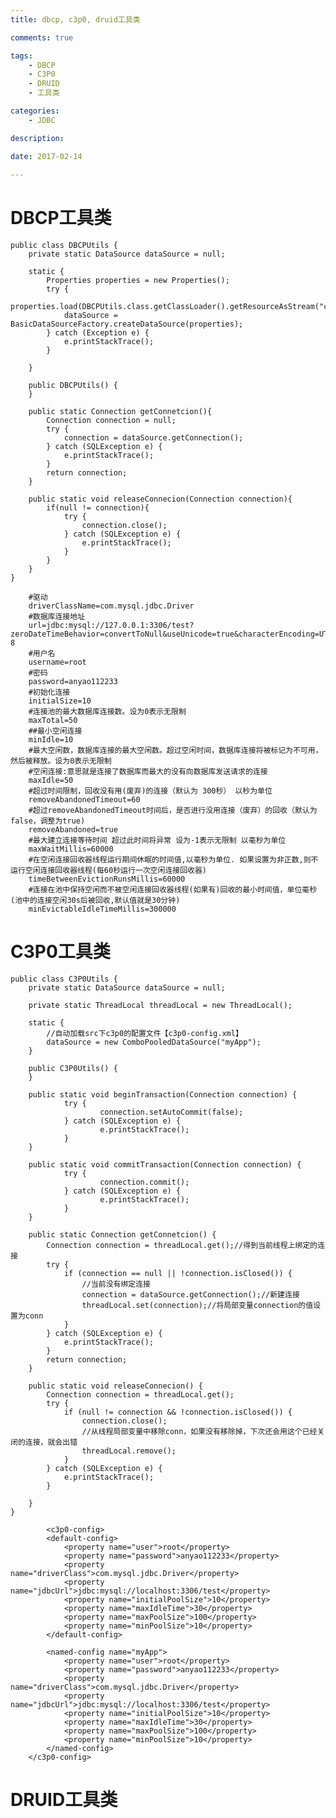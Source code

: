 ```yaml
---
title: dbcp, c3p0, druid工具类

comments: true    

tags: 
    - DBCP
    - C3P0
    - DRUID
    - 工具类

categories: 
    - JDBC

description: 

date: 2017-02-14
   
---
```


<h1>DBCP工具类</h1>

<pre><code>public class DBCPUtils {
    private static DataSource dataSource = null;

    static {
        Properties properties = new Properties();
        try {
            properties.load(DBCPUtils.class.getClassLoader().getResourceAsStream("com/jdbc/jdbc.properties"));
            dataSource = BasicDataSourceFactory.createDataSource(properties);
        } catch (Exception e) {
            e.printStackTrace();
        }

    }

    public DBCPUtils() {
    }

    public static Connection getConnetcion(){
        Connection connection = null;
        try {
            connection = dataSource.getConnection();
        } catch (SQLException e) {
            e.printStackTrace();
        }
        return connection;
    }

    public static void releaseConnecion(Connection connection){
        if(null != connection){
            try {
                connection.close();
            } catch (SQLException e) {
                e.printStackTrace();
            }
        }
    }
}
</code></pre>



        #驱动
        driverClassName=com.mysql.jdbc.Driver
        #数据库连接地址
        url=jdbc:mysql://127.0.0.1:3306/test?zeroDateTimeBehavior=convertToNull&useUnicode=true&characterEncoding=UTF-8
        #用户名
        username=root
        #密码
        password=anyao112233
        #初始化连接
        initialSize=10
        #连接池的最大数据库连接数。设为0表示无限制
        maxTotal=50
        ##最小空闲连接
        minIdle=10
        #最大空闲数，数据库连接的最大空闲数。超过空闲时间，数据库连接将被标记为不可用，然后被释放。设为0表示无限制
        #空闲连接:意思就是连接了数据库而最大的没有向数据库发送请求的连接
        maxIdle=50
        #超过时间限制，回收没有用(废弃)的连接（默认为 300秒） 以秒为单位
        removeAbandonedTimeout=60
        #超过removeAbandonedTimeout时间后，是否进行没用连接（废弃）的回收（默认为false，调整为true)
        removeAbandoned=true
        #最大建立连接等待时间 超过此时间将异常 设为-1表示无限制 以毫秒为单位
        maxWaitMillis=60000
        #在空闲连接回收器线程运行期间休眠的时间值,以毫秒为单位. 如果设置为非正数,则不运行空闲连接回收器线程(每60秒运行一次空闲连接回收器)
        timeBetweenEvictionRunsMillis=60000
        #连接在池中保持空闲而不被空闲连接回收器线程(如果有)回收的最小时间值，单位毫秒(池中的连接空闲30s后被回收,默认值就是30分钟)
        minEvictableIdleTimeMillis=300000


<h1>C3P0工具类</h1>

<pre><code>public class C3P0Utils {
    private static DataSource dataSource = null;

    private static ThreadLocal<Connection> threadLocal = new ThreadLocal<Connection>();

    static {
        //自动加载src下c3p0的配置文件【c3p0-config.xml】
        dataSource = new ComboPooledDataSource("myApp");
    }

    public C3P0Utils() {
    }
		
	public static void beginTransaction(Connection connection) {
			try {
					connection.setAutoCommit(false);
			} catch (SQLException e) {
					e.printStackTrace();
			}
	}

	public static void commitTransaction(Connection connection) {
			try {
					connection.commit();
			} catch (SQLException e) {
					e.printStackTrace();
			}
	}

    public static Connection getConnetcion() {
        Connection connection = threadLocal.get();//得到当前线程上绑定的连接
        try {
            if (connection == null || !connection.isClosed()) {
                //当前没有绑定连接
                connection = dataSource.getConnection();//新建连接
                threadLocal.set(connection);//将局部变量connection的值设置为conn
            }
        } catch (SQLException e) {
            e.printStackTrace();
        }
        return connection;
    }

    public static void releaseConnecion() {
        Connection connection = threadLocal.get();
        try {
            if (null != connection && !connection.isClosed()) {
                connection.close();
                //从线程局部变量中移除conn，如果没有移除掉，下次还会用这个已经关闭的连接，就会出错
                threadLocal.remove();
            }
        } catch (SQLException e) {
            e.printStackTrace();
        }

    }
}
</code></pre>


            <c3p0-config>
            <default-config>
                <property name="user">root</property>
                <property name="password">anyao112233</property>
                <property name="driverClass">com.mysql.jdbc.Driver</property>
                <property name="jdbcUrl">jdbc:mysql://localhost:3306/test</property>
                <property name="initialPoolSize">10</property>
                <property name="maxIdleTime">30</property>
                <property name="maxPoolSize">100</property>
                <property name="minPoolSize">10</property>
            </default-config>
        
            <named-config name="myApp">
                <property name="user">root</property>
                <property name="password">anyao112233</property>
                <property name="driverClass">com.mysql.jdbc.Driver</property>
                <property name="jdbcUrl">jdbc:mysql://localhost:3306/test</property>
                <property name="initialPoolSize">10</property>
                <property name="maxIdleTime">30</property>
                <property name="maxPoolSize">100</property>
                <property name="minPoolSize">10</property>
            </named-config>
        </c3p0-config>
        

<h1>DRUID工具类</h1>

<code></code>

